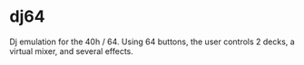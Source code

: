 # dj64
Dj emulation for the 40h / 64. Using 64 buttons, the user controls 2 decks, a virtual mixer, and several effects.
